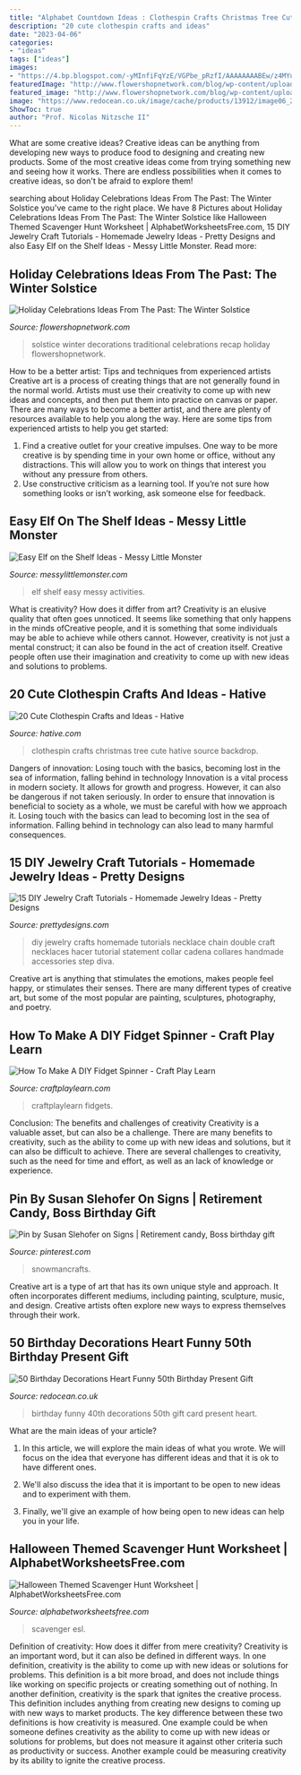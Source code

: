 ```yaml
---
title: "Alphabet Countdown Ideas : Clothespin Crafts Christmas Tree Cute Hative Source Backdrop"
description: "20 cute clothespin crafts and ideas"
date: "2023-04-06"
categories:
- "ideas"
tags: ["ideas"]
images:
- "https://4.bp.blogspot.com/-yMInfiFqYzE/VGPbe_pRzfI/AAAAAAAABEw/z4MYu2iBglM/s1600/1401277_10151887570708089_649025853_o.jpg"
featuredImage: "http://www.flowershopnetwork.com/blog/wp-content/uploads/2010/12/winter-solstice-decorations1.jpg"
featured_image: "http://www.flowershopnetwork.com/blog/wp-content/uploads/2010/12/winter-solstice-decorations1.jpg"
image: "https://www.redocean.co.uk/image/cache/products/13912/image06_2000-1500x1500.jpg"
ShowToc: true
author: "Prof. Nicolas Nitzsche II"
---
```



What are some creative ideas?
Creative ideas can be anything from developing new ways to produce food to designing and creating new products. Some of the most creative ideas come from trying something new and seeing how it works. There are endless possibilities when it comes to creative ideas, so don't be afraid to explore them!

	

		
searching about Holiday Celebrations Ideas From The Past: The Winter Solstice you've came to the right place. We have 8 Pictures about Holiday Celebrations Ideas From The Past: The Winter Solstice like Halloween Themed Scavenger Hunt Worksheet | AlphabetWorksheetsFree.com, 15 DIY Jewelry Craft Tutorials - Homemade Jewelry Ideas - Pretty Designs and also Easy Elf on the Shelf Ideas - Messy Little Monster. Read more:
		
    
## Holiday Celebrations Ideas From The Past: The Winter Solstice

<img loading=lazy src="http://www.flowershopnetwork.com/blog/wp-content/uploads/2010/12/winter-solstice-decorations1.jpg" onerror="this.onerror=null;this.src='https://tse1.mm.bing.net/th?id=OIP.T_KwHxGLpRuFrEwRXDF52AHaLH&amp;pid=15.1';" alt="Holiday Celebrations Ideas From The Past: The Winter Solstice">

_Source: flowershopnetwork.com_

>solstice winter decorations traditional celebrations recap holiday flowershopnetwork. 

	

How to be a better artist: Tips and techniques from experienced artists
Creative art is a process of creating things that are not generally found in the normal world. Artists must use their creativity to come up with new ideas and concepts, and then put them into practice on canvas or paper. There are many ways to become a better artist, and there are plenty of resources available to help you along the way. Here are some tips from experienced artists to help you get started: 
1. Find a creative outlet for your creative impulses. One way to be more creative is by spending time in your own home or office, without any distractions. This will allow you to work on things that interest you without any pressure from others. 
2. Use constructive criticism as a learning tool. If you’re not sure how something looks or isn’t working, ask someone else for feedback.

    
## Easy Elf On The Shelf Ideas - Messy Little Monster

<img loading=lazy src="https://4.bp.blogspot.com/-yMInfiFqYzE/VGPbe_pRzfI/AAAAAAAABEw/z4MYu2iBglM/s1600/1401277_10151887570708089_649025853_o.jpg" onerror="this.onerror=null;this.src='https://tse2.mm.bing.net/th?id=OIP.alxO8isN3eTAPQt0R3nQRwHaJ4&amp;pid=15.1';" alt="Easy Elf on the Shelf Ideas - Messy Little Monster">

_Source: messylittlemonster.com_

>elf shelf easy messy activities. 

	

What is creativity? How does it differ from art?
Creativity is an elusive quality that often goes unnoticed. It seems like something that only happens in the minds ofCreative people, and it is something that some individuals may be able to achieve while others cannot. However, creativity is not just a mental construct; it can also be found in the act of creation itself. Creative people often use their imagination and creativity to come up with new ideas and solutions to problems.

    
## 20 Cute Clothespin Crafts And Ideas - Hative

<img loading=lazy src="https://hative.com/wp-content/uploads/2014/11/clothespin-crafts/13-clothespin-christmas-tree.jpg" onerror="this.onerror=null;this.src='https://tse4.mm.bing.net/th?id=OIP.2UxlKklp5793X9VPlsNlMwHaKZ&amp;pid=15.1';" alt="20 Cute Clothespin Crafts and Ideas - Hative">

_Source: hative.com_

>clothespin crafts christmas tree cute hative source backdrop. 

	

Dangers of innovation: Losing touch with the basics, becoming lost in the sea of information, falling behind in technology
Innovation is a vital process in modern society. It allows for growth and progress. However, it can also be dangerous if not taken seriously. In order to ensure that innovation is beneficial to society as a whole, we must be careful with how we approach it. Losing touch with the basics can lead to becoming lost in the sea of information. Falling behind in technology can also lead to many harmful consequences.

    
## 15 DIY Jewelry Craft Tutorials - Homemade Jewelry Ideas - Pretty Designs

<img loading=lazy src="http://www.prettydesigns.com/wp-content/uploads/2013/11/062752kaB.jpg" onerror="this.onerror=null;this.src='https://tse1.mm.bing.net/th?id=OIP.3PDtbKKk4LsMwfIz7SG9RAHaPL&amp;pid=15.1';" alt="15 DIY Jewelry Craft Tutorials - Homemade Jewelry Ideas - Pretty Designs">

_Source: prettydesigns.com_

>diy jewelry crafts homemade tutorials necklace chain double craft necklaces hacer tutorial statement collar cadena collares handmade accessories step diva. 

	

Creative art is anything that stimulates the emotions, makes people feel happy, or stimulates their senses. There are many different types of creative art, but some of the most popular are painting, sculptures, photography, and poetry.

    
## How To Make A DIY Fidget Spinner - Craft Play Learn

<img loading=lazy src="https://www.craftplaylearn.com/wp-content/uploads/2020/07/image1.jpg" onerror="this.onerror=null;this.src='https://tse1.mm.bing.net/th?id=OIP.myOmn-yj8D5KhCFVgi_vjAHaJ4&amp;pid=15.1';" alt="How To Make A DIY Fidget Spinner - Craft Play Learn">

_Source: craftplaylearn.com_

>craftplaylearn fidgets. 

	

Conclusion: The benefits and challenges of creativity
Creativity is a valuable asset, but can also be a challenge. There are many benefits to creativity, such as the ability to come up with new ideas and solutions, but it can also be difficult to achieve. There are several challenges to creativity, such as the need for time and effort, as well as an lack of knowledge or experience.

    
## Pin By Susan Slehofer On Signs | Retirement Candy, Boss Birthday Gift

<img loading=lazy src="https://i.pinimg.com/736x/9e/36/32/9e36325ca10ed1032d966c63dbf25a05.jpg" onerror="this.onerror=null;this.src='https://tse2.mm.bing.net/th?id=OIP.2cnGVrCx9RN1DVq2m9ilwwAAAA&amp;pid=15.1';" alt="Pin by Susan Slehofer on Signs | Retirement candy, Boss birthday gift">

_Source: pinterest.com_

>snowmancrafts. 

	

Creative art is a type of art that has its own unique style and approach. It often incorporates different mediums, including painting, sculpture, music, and design. Creative artists often explore new ways to express themselves through their work.

    
## 50 Birthday Decorations Heart Funny 50th Birthday Present Gift

<img loading=lazy src="https://www.redocean.co.uk/image/cache/products/13912/image06_2000-1500x1500.jpg" onerror="this.onerror=null;this.src='https://tse3.mm.bing.net/th?id=OIP.M_5u6XGpNMgUWevYVAc9ygHaHa&amp;pid=15.1';" alt="50 Birthday Decorations Heart Funny 50th Birthday Present Gift">

_Source: redocean.co.uk_

>birthday funny 40th decorations 50th gift card present heart. 

	

What are the main ideas of your article?
1. In this article, we will explore the main ideas of what you wrote. We will focus on the idea that everyone has different ideas and that it is ok to have different ones.
2. We'll also discuss the idea that it is important to be open to new ideas and to experiment with them.

3. Finally, we'll give an example of how being open to new ideas can help you in your life.

    
## Halloween Themed Scavenger Hunt Worksheet | AlphabetWorksheetsFree.com

<img loading=lazy src="https://www.alphabetworksheetsfree.com/wp-content/uploads/2020/11/halloween-scavenger-hunt-esl-worksheetterike-2.jpg" onerror="this.onerror=null;this.src='https://tse1.mm.bing.net/th?id=OIP.iX5_rgjz95B3s62r6sV3YQHaKe&amp;pid=15.1';" alt="Halloween Themed Scavenger Hunt Worksheet | AlphabetWorksheetsFree.com">

_Source: alphabetworksheetsfree.com_

>scavenger esl. 

	

Definition of creativity: How does it differ from mere creativity?
Creativity is an important word, but it can also be defined in different ways. In one definition, creativity is the ability to come up with new ideas or solutions for problems. This definition is a bit more broad, and does not include things like working on specific projects or creating something out of nothing. In another definition, creativity is the spark that ignites the creative process. This definition includes anything from creating new designs to coming up with new ways to market products. The key difference between these two definitions is how creativity is measured. One example could be when someone defines creativity as the ability to come up with new ideas or solutions for problems, but does not measure it against other criteria such as productivity or success. Another example could be measuring creativity by its ability to ignite the creative process.

